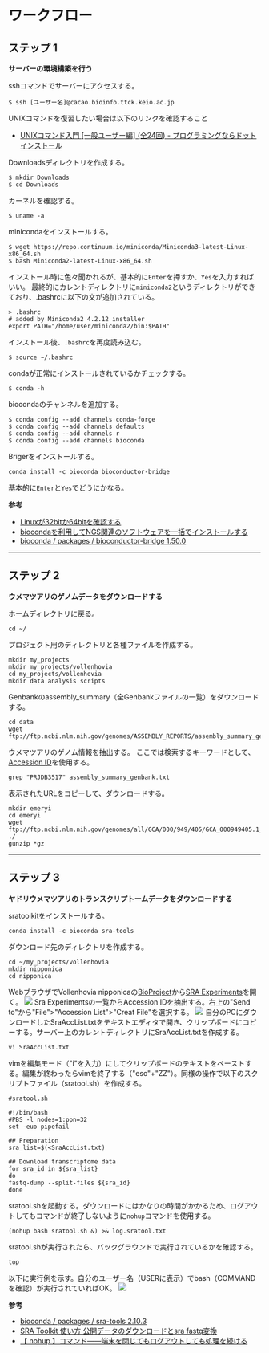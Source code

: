# ワークフロー

## ステップ 1
**サーバーの環境構築を行う**

sshコマンドでサーバーにアクセスする。
```
$ ssh [ユーザー名]@cacao.bioinfo.ttck.keio.ac.jp
```
UNIXコマンドを復習したい場合は以下のリンクを確認すること
- [UNIXコマンド入門 [一般ユーザー編] (全24回) - プログラミングならドットインストール](https://dotinstall.com/lessons/basic_unix_v2)

Downloadsディレクトリを作成する。
```
$ mkdir Downloads
$ cd Downloads
```

カーネルを確認する。
```
$ uname -a
```
minicondaをインストールする。
```
$ wget https://repo.continuum.io/miniconda/Miniconda3-latest-Linux-x86_64.sh
$ bash Miniconda2-latest-Linux-x86_64.sh
```
インストール時に色々聞かれるが、基本的に`Enter`を押すか、`Yes`を入力すればいい。
最終的にカレントディレクトリに`miniconda2`というディレクトリができており、.bashrcに以下の文が追加されている。
```
> .bashrc
# added by Miniconda2 4.2.12 installer
export PATH="/home/user/miniconda2/bin:$PATH"
```
インストール後、`.bashrc`を再度読み込む。
```
$ source ~/.bashrc
```
condaが正常にインストールされているかチェックする。
```
$ conda -h
```
biocondaのチャンネルを追加する。
```
$ conda config --add channels conda-forge
$ conda config --add channels defaults
$ conda config --add channels r
$ conda config --add channels bioconda
```
Brigerをインストールする。
```
conda install -c bioconda bioconductor-bridge
```
基本的に`Enter`と`Yes`でどうにかなる。

**参考**
- [Linuxが32bitか64bitを確認する](https://linux.just4fun.biz/?%E9%80%86%E5%BC%95%E3%81%8DUNIX%E3%82%B3%E3%83%9E%E3%83%B3%E3%83%89/Linux%E3%81%8C32bit%E3%81%8B64bit%E3%82%92%E7%A2%BA%E8%AA%8D%E3%81%99%E3%82%8B)
- [biocondaを利用してNGS関連のソフトウェアを一括でインストールする](http://imamachi-n.hatenablog.com/entry/2017/01/14/212719)
- [bioconda / packages / bioconductor-bridge 1.50.0](https://anaconda.org/bioconda/bioconductor-bridge)

---
## ステップ 2
**ウメマツアリのゲノムデータをダウンロードする**

ホームディレクトリに戻る。
```
cd ~/
```
プロジェクト用のディレクトリと各種ファイルを作成する。
```
mkdir my_projects
mkdir my_projects/vollenhovia
cd my_projects/vollenhovia
mkdir data analysis scripts
```
Genbankのassembly_summary（全Genbankファイルの一覧）をダウンロードする。
```
cd data
wget ftp://ftp.ncbi.nlm.nih.gov/genomes/ASSEMBLY_REPORTS/assembly_summary_genbank.txt
```
ウメマツアリのゲノム情報を抽出する。
ここでは検索するキーワードとして、[Accession ID](https://www.ncbi.nlm.nih.gov/bioproject/275948)を使用する。
```
grep "PRJDB3517" assembly_summary_genbank.txt
```
表示されたURLをコピーして、ダウンロードする。
```
mkdir emeryi
cd emeryi
wget ftp://ftp.ncbi.nlm.nih.gov/genomes/all/GCA/000/949/405/GCA_000949405.1_V.emery_V1.0/*gz ./
gunzip *gz
```

---
## ステップ 3
**ヤドリウメマツアリのトランスクリプトームデータをダウンロードする**

sratoolkitをインストールする。
```
conda install -c bioconda sra-tools
```
ダウンロード先のディレクトリを作成する。
```
cd ~/my_projects/vollenhovia
mkdir nipponica
cd nipponica
```
WebブラウザでVollenhovia nipponicaの[BioProject](https://www.ncbi.nlm.nih.gov/bioproject/?term=422773)から[SRA Experiments](https://www.ncbi.nlm.nih.gov/sra?linkname=bioproject_sra_all&from_uid=422773)を開く。
![](https://i.gyazo.com/982a1a6ddfff798b214688c7e7b08cab.png)
Sra Experimentsの一覧からAccession IDを抽出する。右上の"Send to"から"File">"Accession List">"Creat File"を選択する。
![](https://i.gyazo.com/238b04c139f76c847f6c0aa8e975338b.png)
自分のPCにダウンロードしたSraAccList.txtをテキストエディタで開き、クリップボードにコピーする。サーバー上のカレントディレクトリにSraAccList.txtを作成する。
```
vi SraAccList.txt
```
vimを編集モード（"i"を入力）にしてクリップボードのテキストをペーストする。編集が終わったらvimを終了する（"esc"+"ZZ"）。同様の操作で以下のスクリプトファイル（sratool.sh）を作成する。
```
#sratool.sh

#!/bin/bash
#PBS -l nodes=1:ppn=32
set -euo pipefail

## Preparation
sra_list=$(<SraAccList.txt)

## Download transcriptome data
for sra_id in ${sra_list}
do
fastq-dump --split-files ${sra_id}
done
```
sratool.shを起動する。ダウンロードにはかなりの時間がかかるため、ログアウトしてもコマンドが終了しないように`nohup`コマンドを使用する。
```
(nohup bash sratool.sh &) >& log.sratool.txt
```
sratool.shが実行されたら、バックグラウンドで実行されているかを確認する。
```
top
```
以下に実行例を示す。自分のユーザー名（USERに表示）でbash（COMMANDを確認）が実行されていればOK。
![](https://i.gyazo.com/99af7a682d736cbf254cc1af8e66f46e.png)

**参考**
- [bioconda / packages / sra-tools 2.10.3](https://anaconda.org/bioconda/sra-tools)
- [SRA Toolkit 使い方 公開データのダウンロードとsra fastq変換](http://bioinfo-dojo.net/2017/04/19/sra-toolkit_data_download_sra_fastq/)
- [【 nohup 】コマンド――端末を閉じてもログアウトしても処理を続ける](https://www.atmarkit.co.jp/ait/articles/1708/24/news022.html)